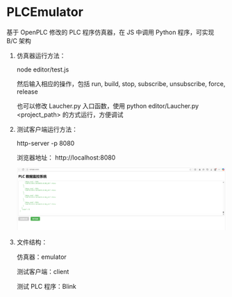 # PLCEmulator

基于 OpenPLC 修改的 PLC 程序仿真器，在 JS 中调用 Python 程序，可实现 B/C 架构

1. 仿真器运行方法：

    node editor/test.js

    然后输入相应的操作，包括 run, build, stop, subscribe, unsubscribe, force, release

    也可以修改 Laucher.py 入口函数，使用 python editor/Laucher.py <project_path> 的方式运行，方便调试

2. 测试客户端运行方法：

    http-server -p 8080

    浏览器地址： http://localhost:8080

    ![image](测试界面.png)

3. 文件结构：

    仿真器：emulator

    测试客户端：client

    测试 PLC 程序：Blink
